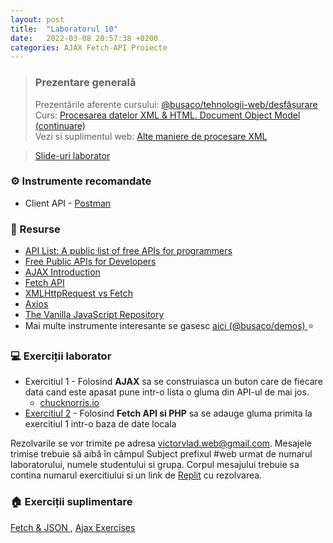 ```yaml
---
layout: post
title:  "Laboratorul 10"
date:   2022-03-08 20:57:38 +0200
categories: AJAX Fetch-API Proiecte
---
```


> ### ️Prezentare generală
> Prezentările aferente cursului: <a href="https://profs.info.uaic.ro/~busaco/teach/courses/web/web-film.html" target="_blank">@busaco/tehnologii-web/desfășurare </a> \
> Curs: <a href="https://profs.info.uaic.ro/~busaco/teach/courses/web/presentations/web08ProcesariXML-DOM.pdf" target="_blank">Procesarea datelor XML & HTML. Document Object Model (continuare) </a> \
> Vezi si suplimentul web: <a href="https://profs.info.uaic.ro/~busaco/teach/courses/web/web-film.html#web-xml-sax"> Alte maniere de procesare XML </a>

<blockquote class="slides">
    <a href="https://docs.google.com/presentation/d/e/2PACX-1vSCTrcM0PksdRwZpvL1TXw-JfBZ75zMrFKjkigfTHhgyoE6SpjQk-pq28UFlPNBcKVB6DoWuJG2BWYT/pub?start=false&loop=false&delayms=3000" class="slides-link">Slide-uri laborator</a>
</blockquote>

### ⚙️ Instrumente recomandate
- Client API - <a href="https://www.postman.com/" target="_blank">Postman</a>

### 📖 Resurse
- <a href="https://apilist.fun" target="_blank">API List: A public list of free APIs for programmers</a>
- <a href="https://rapidapi.com/collection/list-of-free-apis">Free Public APIs for Developers</a>
- <a href="https://www.w3schools.com/js/js_ajax_intro.asp">AJAX Introduction</a>
- <a href="https://developer.mozilla.org/en-US/docs/Web/API/Fetch_API">Fetch API</a>
- <a href="https://web.dev/introduction-to-fetch/#xmlhttprequest">XMLHttpRequest vs Fetch</a>
- <a href="https://github.com/axios/axios">Axios</a>
- <a href="https://vanillalist.top">The Vanilla JavaScript Repository</a>
- Mai multe instrumente interesante se gasesc   <a href="https://profs.info.uaic.ro/~busaco/teach/courses/web/demos/" target="_blank">aici (@busaco/demos) </a> ⭐

### 💻 Exerciții laborator
- <span>Exercitiul 1 - Folosind <b>AJAX</b> sa se construiasca un buton care de fiecare data cand este apasat pune intr-o lista o gluma din API-ul de mai jos.  </span>
  - <a href="https://api.chucknorris.io/" target="_blank">chucknorris.io</a>
- <span><a href="https://www.w3schools.com/js/js_ajax_php.asp">Exercitiul 2</a> - Folosind <b>Fetch API si PHP</b> sa se adauge gluma primita la exercitiul 1 intr-o baza de date locala  </span>

Rezolvarile se vor trimite pe adresa <a href="mailto:victorvlad.web@gmail.com" target="_blank">victorvlad.web@gmail.com</a>. Mesajele trimise  trebuie să aibă în câmpul Subject prefixul #web urmat de numarul laboratorului, numele studentului si grupa.
Corpul mesajului trebuie sa contina numarul exercitiului si un link de <a href="https://replit.com" target="_blank">Replit</a> cu rezolvarea.

### 🏠 Exerciții suplimentare
<a href="https://education.launchcode.org/js-independent-track/chapters/fetch-json/exercises.html#exercises-fetch" target="_blank">Fetch & JSON </a>,
<a href="https://gist.github.com/pamelafox/3926362" target="_blank">Ajax Exercises</a>